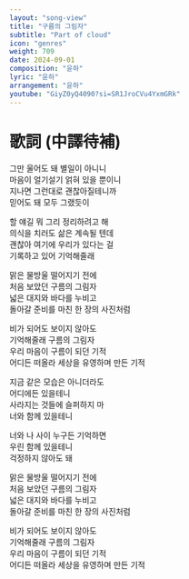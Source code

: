 ```yaml
---
layout: "song-view"
title: "구름의 그림자"
subtitle: "Part of cloud"
icon: "genres"
weight: 709
date: 2024-09-01
composition: "윤하"
lyric: "윤하"
arrangement: "윤하"
youtube: "GiyZ0yQ4090?si=SR1JroCVu4YxmGRk"
---
```


# 歌詞 (中譯待補)

그만 울어도 돼 별일이 아니니  
마음이 얼기설기 얽혀 있을 뿐이니  
지나면 그런대로 괜찮아질테니까  
믿어도 돼 모두 그랬듯이  

할 얘길 뭐 그리 정리하려고 해  
의식을 치러도 삶은 계속될 텐데  
괜찮아 여기에 우리가 있다는 걸  
기록하고 있어 기억해줄래  

맑은 물방울 떨어지기 전에  
처음 보았던 구름의 그림자  
넓은 대지와 바다를 누비고  
돌아갈 준비를 마친 한 장의 사진처럼  

비가 되어도 보이지 않아도  
기억해줄래 구름의 그림자  
우리 마음이 구름이 되던 기적  
어디든 떠올라 세상을 유영하며 만든 기적  

지금 같은 모습은 아니더라도  
어디에든 있을테니  
사라지는 것들에 슬퍼하지 마  
너와 함께 있을테니  

너와 나 사이 누구든 기억하면  
우린 함께 있을테니  
걱정하지 않아도 돼  

맑은 물방울 떨어지기 전에  
처음 보았던 구름의 그림자  
넓은 대지와 바다를 누비고  
돌아갈 준비를 마친 한 장의 사진처럼  

비가 되어도 보이지 않아도  
기억해줄래 구름의 그림자  
우리 마음이 구름이 되던 기적  
어디든 떠올라 세상을 유영하며 만든 기적  
